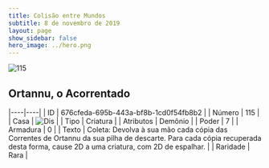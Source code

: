```yaml
---
title: Colisão entre Mundos
subtitle: 8 de novembro de 2019
layout: page
show_sidebar: false
hero_image: ../hero.png
---
```


![115](https://cdn.keyforgegame.com/media/card_front/pt/452_115_92478J2XFV87_pt.png)

## Ortannu, o Acorrentado

|----|----|
| ID | 676cfeda-695b-443a-bf8b-1cd0f54fb8b2 |
| Número | 115 |
| Casa | ![Dis](https://archonarcana.com/images/thumb/e/e8/Dis.png/22px-Dis.png "Dis") |
| Tipo | Criatura |
| Atributos | Demônio |
| Poder | 7 |
| Armadura | 0 |
| Texto | Coleta: Devolva à sua mão cada cópia das Correntes de Ortannu da sua pilha de descarte. Para cada cópia recuperada desta forma, cause 2D a uma criatura, com 2D de espalhar. |
| Raridade | Rara |
